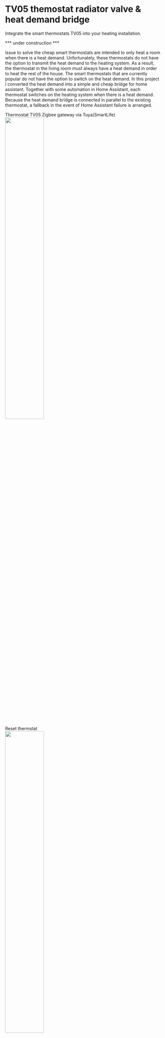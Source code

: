 # TV05 themostat radiator valve & heat demand bridge
Integrate the smart thermostats TV05 into your heating installation.

*** under construction ***

Issue to solve
the cheap smart thermostats are intended to only heat a room when there is a heat demand. Unfortunately, these thermostats do not have the option to transmit the heat demand to the heating system. As a result, the thermostat in the living room must always have a heat demand in order to heat the rest of the house.
The smart thermostats that are currently popular do not have the option to switch on the heat demand. In this project I converted the heat demand into a simple and cheap bridge for home assistant.
Together with some automation in Home Assistant, each thermostat switches on the heating system when there is a heat demand. Because the heat demand bridge is connected in parallel to the existing thermostat, a fallback in the event of Home Assistant failure is arranged.

Thermostat TV05 Zigbee gateway via Tuya(SmartLife)<BR>
<img src="https://github.com/ltvanderkrogt/TV05-themostat-radiator-valve/blob/c7f54a1b874992f7f603850454003c33be9d03da/img/TV05%20set.png" width=50% height=50%><BR>
<BR>
Reset thermstat  <BR>
<img src="https://github.com/ltvanderkrogt/TV05-themostat-radiator-valve/blob/1f28e88d8415bf406c4c3055466fb719f4e4e0e6/img/Reset.jpeg" width=50% height=50%><BR>
Beware: reset only works if display is on! <BR>
<BR> 

Error codes <BR> 
<img src="https://github.com/ltvanderkrogt/TV05-themostat-radiator-valve/blob/1f28e88d8415bf406c4c3055466fb719f4e4e0e6/img/Error_Codes.jpeg" width=50% height=50%><BR>
<BR> 


Automation architecture <BR>

<img src="https://github.com/ltvanderkrogt/TV05-themostat-radiator-valve/blob/f431a33d6fe4b762c81e91892cad0b628bcf2a17/img/Pelikaan.png" width=90% height=90%><BR>
<BR>
The heat demand bridge <BR>
<img src="https://github.com/ltvanderkrogt/TV05-themostat-radiator-valve/blob/main/img/Relay%20module%20ESP8266.png" width=25% height=25%><BR>

Script ESPHome yaml<br>

```yaml
esphome:
  name: cv-warmtevraag
  friendly_name: cv-warmtevraag

esp8266:
  board: esp01_1m

# Enable logging
logger:

# Enable Home Assistant API
api:
  encryption:
    key: "********************************************"

ota:
  password: "*********************************"

wifi:
  ssid: !secret wifi_ssid
  password: !secret wifi_password

  # Enable fallback hotspot (captive portal) in case wifi connection fails
  ap:
    ssid: "Cv-Warmtevraag Fallback Hotspot"
    password: "***********"

captive_portal:
  
output:
  - platform: esp8266_pwm
    pin: GPIO2
    id: onboard_led

light:
  - platform: monochromatic
    name: "Onboard LED"
    output: onboard_led

switch:
  - platform: gpio
    name: "Relay"
    pin: GPIO0
```
<BR>
Automation yaml for each thermostat<BR>

Trigger: This automation is triggered by a state change in the entity climate.hal. It means that the automation will be executed whenever the state of the specified thermostat (climate.hal) changes.

Actions
Execute Script:

Invokes script heat demand

Conditional Actions: for test only

The script includes a conditional block (if) that checks whether the current temperature of the thermostat (climate.hal) is less than the target temperature.
If the condition is true:
Sends a notification to a mobile app stating that the thermostat has a warmth demand. It includes information about the current and target temperatures.
If the condition is false:
Sends a notification to a mobile app stating that the thermostat does not have a warmth demand. It includes information about the current and target temperatures.
Enabled:

The enabled: false statement indicates that this automation is currently disabled. If you want it to be active, you can set enabled: true.<BR> 
<BR> 
Cut&Paste this script in a new automation with the yaml editor<BR> 
```yaml
alias: Warmtevraag thermostaten - Trigger
description: Warmtevraag thermostaten - Trigger
trigger:
  - platform: state
    entity_id:
      - climate.hal
      - climate.vincent
      - climate.thermostaat_voorkamer
      - climate.thermostaat_keuken
      - climate.julia
      - climate.logeer
      - climate.werkkamer
      - climate.pelikaan_slaapkamer_boven_none
action:
  - service: script.1704921864856
    data: {}
```

Script heat demand <BR>

No Warmth Demand (First Branch):

Conditions:
An AND condition is used to check if all the specified thermostats have their current temperature greater than or equal to the target temperature.
Sequence:
For test only: Sends a notification to a mobile app, stating that thermostats have no warmth demand.
Turns OFF the heat demand bridge switch

Warmth Demand Detected (Second Branch):

Conditions:
An OR condition is used to check if any of the specified thermostats have their current temperature less than the target temperature.
Sequence:
For test only: Sends a notification to a mobile app, stating the number of thermostats that have a warmth demand. The count is based on the number of thermostats with the current temperature less than the target temperature.
Turns ON the heat demand bridge switch

<BR> 
Cut&Paste this script in a new script with the yaml editor
<BR> 

```yaml
alias: Warmtevraag V3
sequence:
  - choose:
      - conditions:
          - condition: and
            conditions:
              - condition: template
                value_template: >-
                  {{ state_attr('climate.hal', 'current_temperature') >=
                  state_attr('climate.hal', 'temperature') }}
              - condition: template
                value_template: >-
                  {{ state_attr('climate.julia', 'current_temperature') >=
                  state_attr('climate.julia', 'temperature') }}
              - condition: template
                value_template: >-
                  {{ state_attr('climate.vincent', 'current_temperature') >=
                  state_attr('climate.vincent', 'temperature') }}
              - condition: template
                value_template: >-
                  {{ state_attr('climate.logeer', 'current_temperature') >=
                  state_attr('climate.logeer', 'temperature') }}      
              - condition: template
                value_template: >-
                  {{ state_attr('climate.werkkamer', 'current_temperature') >=
                  state_attr('climate.werkkamer', 'temperature')
                  }}                        
              - condition: template
                value_template: >-
                  {{ state_attr('climate.thermostaat_voorkamer',
                  'current_temperature') >=
                  state_attr('climate.thermostaat_voorkamer', 'temperature')
                  }}         
              - condition: template
                value_template: >-
                  {{ state_attr('climate.thermostaat_keuken',
                  'current_temperature') >=
                  state_attr('climate.thermostaat_keuken', 'temperature') }}  
              - condition: template
                value_template: >-
                  {{ state_attr('climate.pelikaan_slaapkamer_boven_none',
                  'current_temperature') >=
                  state_attr('climate.pelikaan_slaapkamer_boven_none',
                  'temperature') }}                    
        sequence:
          - type: turn_off
            device_id: be319c0f01549bcd36540820b476d9f7
            entity_id: 97f7d5ec8726146ec8fba483d375b749
            domain: light
            enabled: false
          - type: turn_off
            device_id: 35f12613a862ddb2f36de40e6771fdd1
            entity_id: af4924c232cc8f702d298610b3a05315
            domain: switch
      - conditions:
          - condition: or
            conditions:
              - condition: template
                value_template: >-
                  {{ state_attr('climate.hal', 'current_temperature') <
                  (state_attr('climate.hal', 'temperature') - 0.5) }}
              - condition: template
                value_template: >-
                  {{ state_attr('climate.julia', 'current_temperature') <
                  (state_attr('climate.julia', 'temperature') - 0.5) }}
              - condition: template
                value_template: >-
                  {{ state_attr('climate.vincent', 'current_temperature') <
                  (state_attr('climate.vincent', 'temperature') - 0.5)
                  }}        
              - condition: template
                value_template: >-
                  {{ state_attr('climate.logeer', 'current_temperature') <
                  (state_attr('climate.logeer', 'temperature') - 0.5)
                  }}                 
              - condition: template
                value_template: >-
                  {{ state_attr('climate.werkkamer', 'current_temperature') <
                  (state_attr('climate.werkkamer', 'temperature') - 0.5)
                  }}                                   
              - condition: template
                value_template: >-
                  {{ state_attr('climate.thermostaat_voorkamer',
                  'current_temperature') <
                  (state_attr('climate.thermostaat_voorkamer', 'temperature') -
                  0.5) }}   
              - condition: template
                value_template: >-
                  {{ state_attr('climate.thermostaat_keuken',
                  'current_temperature') <
                  (state_attr('climate.thermostaat_keuken', 'temperature') -
                  0.5) }}  
              - condition: template
                value_template: >-
                  {{ state_attr('climate.pelikaan_slaapkamer_boven_none',
                  'current_temperature') <
                  (state_attr('climate.pelikaan_slaapkamer_boven_none',
                  'temperature') - 0.5) }}                    
        sequence:
          - type: turn_on
            device_id: be319c0f01549bcd36540820b476d9f7
            entity_id: 97f7d5ec8726146ec8fba483d375b749
            domain: light
            enabled: false
          - type: turn_on
            device_id: 35f12613a862ddb2f36de40e6771fdd1
            entity_id: af4924c232cc8f702d298610b3a05315
            domain: switch
          - type: turn_on
            device_id: 4def715fe61ce4b3f34245cc03af54ae
            entity_id: def13460ab8a7f3c861ed1c70ba8be49
            domain: switch
  - if:
      - condition: template
        value_template: |2-
             {{ state_attr('climate.thermostaat_voorkamer',
                            'current_temperature') <
                            state_attr('climate.thermostaat_voorkamer', 'temperature') }}
    then:
      - type: turn_on
        device_id: 28fa5a1751d642bed33898428fc3ea86
        entity_id: 0ab5bfb4f3b8a4699c2401ac7730c103
        domain: switch
    else:
      - delay:
          hours: 0
          minutes: 5
          seconds: 0
          milliseconds: 0
        enabled: false
      - type: turn_off
        device_id: 28fa5a1751d642bed33898428fc3ea86
        entity_id: 0ab5bfb4f3b8a4699c2401ac7730c103
        domain: switch
  - if:
      - condition: template
        value_template: |2-
             {{ state_attr('climate.thermostaat_keuken',
                            'current_temperature') <
                            (state_attr('climate.thermostaat_keuken', 'temperature') -
                            0.5) }}
    then:
      - type: turn_on
        device_id: d650ce16cd8c48748fef09c6b19b2381
        entity_id: 6f3531d5df687e5493596a2eda84bb36
        domain: switch
    else:
      - delay:
          hours: 0
          minutes: 5
          seconds: 0
          milliseconds: 0
        enabled: false
      - type: turn_off
        device_id: d650ce16cd8c48748fef09c6b19b2381
        entity_id: 6f3531d5df687e5493596a2eda84bb36
        domain: switch
        enabled: false
mode: single
```

Issues<BR> 
Holiday temperature: periode must be set! I set the periode to 10 years. <BR>
Reset at the knob only works if display is on! <BR> 
Don't forget to change the default schedule. <BR> 

